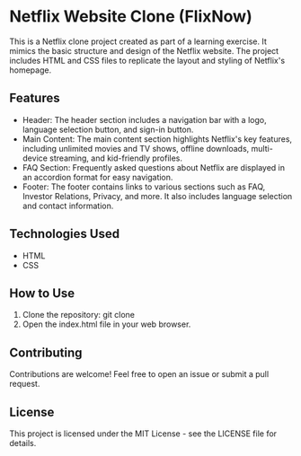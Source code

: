 # Netflix Website Clone (FlixNow)


This is a Netflix clone project created as part of a learning exercise. It mimics the basic structure and design of the Netflix website. The project includes HTML and CSS files to replicate the layout and styling of Netflix's homepage.

## Features

- Header: The header section includes a navigation bar with a logo, language selection button, and sign-in button.
-  Main Content: The main content section highlights Netflix's key features, including unlimited movies and TV shows, offline downloads, multi-device streaming, and kid-friendly profiles.
-  FAQ Section: Frequently asked questions about Netflix are displayed in an accordion format for easy navigation.
-  Footer: The footer contains links to various sections such as FAQ, Investor Relations, Privacy, and more. It also includes language selection and contact information.

## Technologies Used
- HTML
- CSS

## How to Use

1. Clone the repository: git clone <repository-url>
2. Open the index.html file in your web browser.

## Contributing

Contributions are welcome! Feel free to open an issue or submit a pull request.

## License

This project is licensed under the MIT License - see the LICENSE file for details.
